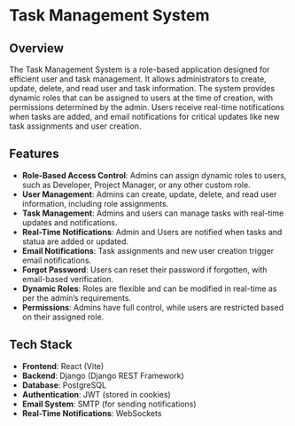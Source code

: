 # Task Management System

## Overview

The Task Management System is a role-based application designed for efficient user and task management. It allows administrators to create, update, delete, and read user and task information. The system provides dynamic roles that can be assigned to users at the time of creation, with permissions determined by the admin. Users receive real-time notifications when tasks are added, and email notifications for critical updates like new task assignments and user creation.

## Features

- **Role-Based Access Control**: Admins can assign dynamic roles to users, such as Developer, Project Manager, or any other custom role.
- **User Management**: Admins can create, update, delete, and read user information, including role assignments.
- **Task Management**: Admins and users can manage tasks with real-time updates and notifications.
- **Real-Time Notifications**: Admin and Users are notified when tasks and statua are added or updated.
- **Email Notifications**: Task assignments and new user creation trigger email notifications.
- **Forgot Password**: Users can reset their password if forgotten, with email-based verification.
- **Dynamic Roles**: Roles are flexible and can be modified in real-time as per the admin’s requirements.
- **Permissions**: Admins have full control, while users are restricted based on their assigned role.

## Tech Stack

- **Frontend**: React (Vite)
- **Backend**: Django (Django REST Framework)
- **Database**: PostgreSQL
- **Authentication**: JWT (stored in cookies)
- **Email System**: SMTP (for sending notifications)
- **Real-Time Notifications**: WebSockets
